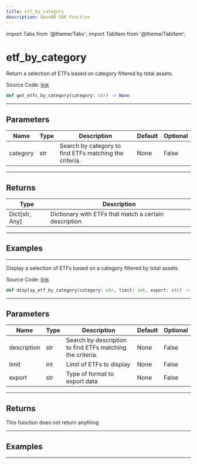 ```yaml
---
title: etf_by_category
description: OpenBB SDK Function
---
```


import Tabs from '@theme/Tabs';
import TabItem from '@theme/TabItem';

# etf_by_category

<Tabs>
<TabItem value="model" label="Model" default>

Return a selection of ETFs based on category filtered by total assets.

Source Code: [link](https://github.com/OpenBB-finance/OpenBBTerminal/tree/main/openbb_terminal/etf/financedatabase_model.py#L56)

```python
def get_etfs_by_category(category: str) -> None
```
---

## Parameters

| Name | Type | Description | Default | Optional |
| ---- | ---- | ----------- | ------- | -------- |
| category | str | Search by category to find ETFs matching the criteria. | None | False |

---

## Returns

| Type | Description |
| ---- | ----------- |
| Dict[str, Any] | Dictionary with ETFs that match a certain description |

---

## Examples

---



</TabItem>
<TabItem value="view" label="View">

Display a selection of ETFs based on a category filtered by total assets.

Source Code: [link](https://github.com/OpenBB-finance/OpenBBTerminal/tree/main/openbb_terminal/etf/financedatabase_view.py#L95)

```python
def display_etf_by_category(category: str, limit: int, export: str) -> None
```
---

## Parameters

| Name | Type | Description | Default | Optional |
| ---- | ---- | ----------- | ------- | -------- |
| description | str | Search by description to find ETFs matching the criteria. | None | False |
| limit | int | Limit of ETFs to display | None | False |
| export | str | Type of format to export data | None | False |

---

## Returns

This function does not return anything

---

## Examples

---



</TabItem>
</Tabs>